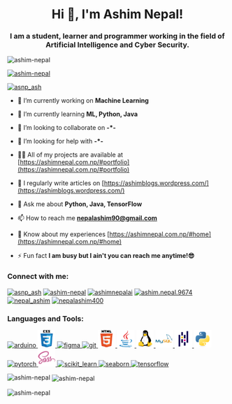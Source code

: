 <h1 align="center">Hi 👋, I'm Ashim Nepal!</h1>
<h3 align="center">I am a student, learner and programmer working in the field of Artificial Intelligence and Cyber Security.</h3>

<p align="left"> <img src="https://komarev.com/ghpvc/?username=ashim-nepal&label=Profile%20views&color=0e75b6&style=flat" alt="ashim-nepal" /> </p>

<p align="left"> <a href="https://github.com/ryo-ma/github-profile-trophy"><img src="https://github-profile-trophy.vercel.app/?username=ashim-nepal" alt="ashim-nepal" /></a> </p>

<p align="left"> <a href="https://twitter.com/asnp_ash" target="blank"><img src="https://img.shields.io/twitter/follow/asnp_ash?logo=twitter&style=for-the-badge" alt="asnp_ash" /></a> </p>

- 🔭 I’m currently working on **Machine Learning**

- 🌱 I’m currently learning **ML, Python, Java**

- 👯 I’m looking to collaborate on **-*-**

- 🤝 I’m looking for help with **-*-**

- 👨‍💻 All of my projects are available at [https://ashimnepal.com.np/#portfolio](https://ashimnepal.com.np/#portfolio)

- 📝 I regularly write articles on [https://ashimblogs.wordpress.com/](https://ashimblogs.wordpress.com/)

- 💬 Ask me about **Python, Java, TensorFlow**

- 📫 How to reach me **nepalashim90@gmail.com**

- 📄 Know about my experiences [https://ashimnepal.com.np/#home](https://ashimnepal.com.np/#home)

- ⚡ Fun fact **I am busy but I ain't you can reach me anytime!😎**

<h3 align="left">Connect with me:</h3>
<p align="left">
<a href="https://twitter.com/asnp_ash" target="blank"><img align="center" src="https://raw.githubusercontent.com/rahuldkjain/github-profile-readme-generator/master/src/images/icons/Social/twitter.svg" alt="asnp_ash" height="30" width="40" /></a>
<a href="https://linkedin.com/in/ashim-nepal" target="blank"><img align="center" src="https://raw.githubusercontent.com/rahuldkjain/github-profile-readme-generator/master/src/images/icons/Social/linked-in-alt.svg" alt="ashim-nepal" height="30" width="40" /></a>
<a href="https://kaggle.com/ashimnepalai" target="blank"><img align="center" src="https://raw.githubusercontent.com/rahuldkjain/github-profile-readme-generator/master/src/images/icons/Social/kaggle.svg" alt="ashimnepalai" height="30" width="40" /></a>
<a href="https://fb.com/ashim.nepal.9674" target="blank"><img align="center" src="https://raw.githubusercontent.com/rahuldkjain/github-profile-readme-generator/master/src/images/icons/Social/facebook.svg" alt="ashim.nepal.9674" height="30" width="40" /></a>
<a href="https://instagram.com/nepal_ashim" target="blank"><img align="center" src="https://raw.githubusercontent.com/rahuldkjain/github-profile-readme-generator/master/src/images/icons/Social/instagram.svg" alt="nepal_ashim" height="30" width="40" /></a>
<a href="https://www.youtube.com/c/nepalashim400" target="blank"><img align="center" src="https://raw.githubusercontent.com/rahuldkjain/github-profile-readme-generator/master/src/images/icons/Social/youtube.svg" alt="nepalashim400" height="30" width="40" /></a>
</p>

<h3 align="left">Languages and Tools:</h3>
<p align="left"> <a href="https://www.arduino.cc/" target="_blank" rel="noreferrer"> <img src="https://cdn.worldvectorlogo.com/logos/arduino-1.svg" alt="arduino" width="40" height="40"/> </a> <a href="https://www.w3schools.com/css/" target="_blank" rel="noreferrer"> <img src="https://raw.githubusercontent.com/devicons/devicon/master/icons/css3/css3-original-wordmark.svg" alt="css3" width="40" height="40"/> </a> <a href="https://www.figma.com/" target="_blank" rel="noreferrer"> <img src="https://www.vectorlogo.zone/logos/figma/figma-icon.svg" alt="figma" width="40" height="40"/> </a> <a href="https://git-scm.com/" target="_blank" rel="noreferrer"> <img src="https://www.vectorlogo.zone/logos/git-scm/git-scm-icon.svg" alt="git" width="40" height="40"/> </a> <a href="https://www.w3.org/html/" target="_blank" rel="noreferrer"> <img src="https://raw.githubusercontent.com/devicons/devicon/master/icons/html5/html5-original-wordmark.svg" alt="html5" width="40" height="40"/> </a> <a href="https://www.java.com" target="_blank" rel="noreferrer"> <img src="https://raw.githubusercontent.com/devicons/devicon/master/icons/java/java-original.svg" alt="java" width="40" height="40"/> </a> <a href="https://www.linux.org/" target="_blank" rel="noreferrer"> <img src="https://raw.githubusercontent.com/devicons/devicon/master/icons/linux/linux-original.svg" alt="linux" width="40" height="40"/> </a> <a href="https://www.mysql.com/" target="_blank" rel="noreferrer"> <img src="https://raw.githubusercontent.com/devicons/devicon/master/icons/mysql/mysql-original-wordmark.svg" alt="mysql" width="40" height="40"/> </a> <a href="https://pandas.pydata.org/" target="_blank" rel="noreferrer"> <img src="https://raw.githubusercontent.com/devicons/devicon/2ae2a900d2f041da66e950e4d48052658d850630/icons/pandas/pandas-original.svg" alt="pandas" width="40" height="40"/> </a> <a href="https://www.python.org" target="_blank" rel="noreferrer"> <img src="https://raw.githubusercontent.com/devicons/devicon/master/icons/python/python-original.svg" alt="python" width="40" height="40"/> </a> <a href="https://pytorch.org/" target="_blank" rel="noreferrer"> <img src="https://www.vectorlogo.zone/logos/pytorch/pytorch-icon.svg" alt="pytorch" width="40" height="40"/> </a> <a href="https://sass-lang.com" target="_blank" rel="noreferrer"> <img src="https://raw.githubusercontent.com/devicons/devicon/master/icons/sass/sass-original.svg" alt="sass" width="40" height="40"/> </a> <a href="https://scikit-learn.org/" target="_blank" rel="noreferrer"> <img src="https://upload.wikimedia.org/wikipedia/commons/0/05/Scikit_learn_logo_small.svg" alt="scikit_learn" width="40" height="40"/> </a> <a href="https://seaborn.pydata.org/" target="_blank" rel="noreferrer"> <img src="https://seaborn.pydata.org/_images/logo-mark-lightbg.svg" alt="seaborn" width="40" height="40"/> </a> <a href="https://www.tensorflow.org" target="_blank" rel="noreferrer"> <img src="https://www.vectorlogo.zone/logos/tensorflow/tensorflow-icon.svg" alt="tensorflow" width="40" height="40"/> </a> </p>

<p><img align="left" src="https://github-readme-stats.vercel.app/api/top-langs?username=ashim-nepal&show_icons=true&locale=en&layout=compact" alt="ashim-nepal" /></p>

<p>&nbsp;<img align="center" src="https://github-readme-stats.vercel.app/api?username=ashim-nepal&show_icons=true&locale=en" alt="ashim-nepal" /></p>

<p><img align="center" src="https://github-readme-streak-stats.herokuapp.com/?user=ashim-nepal&" alt="ashim-nepal" /></p>
